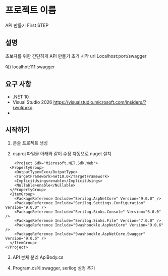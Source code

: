 # 프로젝트 이름
API 만들기 First STEP

## 설명
초보자를 위한 간단하게 API 만들기
초기 시작 url 
Localhost:port/swagger

예) localhot:111:swagger

## 요구 사항
- .NET 10
- Visual Studio 2026 https://visualstudio.microsoft.com/insiders/?rwnlp=ko
- 
## 시작하기
1. 콘솔 프로젝트 생성 

2. csproj 파일을 아래와 같이 수정  자동으로 nuget 설치
```
  	<Project Sdk="Microsoft.NET.Sdk.Web">
  <PropertyGroup>
    <OutputType>Exe</OutputType>
    <TargetFramework>net10.0</TargetFramework>
    <ImplicitUsings>enable</ImplicitUsings>
    <Nullable>enable</Nullable>
  </PropertyGroup>
  <ItemGroup>
    <PackageReference Include="Serilog.AspNetCore" Version="9.0.0" />
    <PackageReference Include="Serilog.Settings.Configuration" Version="9.0.0" />
    <PackageReference Include="Serilog.Sinks.Console" Version="6.0.0" />
    <PackageReference Include="Serilog.Sinks.File" Version="7.0.0" />
    <PackageReference Include="Swashbuckle.AspNetCore" Version="9.0.6" />
    <PackageReference Include="Swashbuckle.AspNetCore.Swagger" Version="9.0.6" />
  </ItemGroup> 
</Project>
```
3. API 본체 분리 
ApiBody.cs

4. Program.cs에 swagger, serilog 설정 추가
